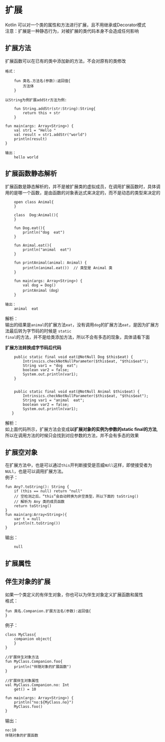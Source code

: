 # 扩展
Kotlin 可以对一个类的属性和方法进行扩展，且不用继承或Decorator模式   
注意：扩展是一种静态行为，对被扩展的类代码本身不会造成任何影响

## 扩展方法
扩展函数可以在已有的类中添加新的方法，不会对原有的类修改

~~~
格式：

    fun 类名.方法名(参数):返回值{
        方法体
    }

以String为例扩展addStr方法为例:

    fun String.addStr(str:String):String{
        return this + str
    }
~~~
~~~
fun main(args: Array<String>) {
    val str1 = "Hello "
    val result = str1.addStr("world")
    println(result)
}

输出：
    hello world
~~~

## 扩展函数静态解析
扩展函数是静态解析的，并不是被扩展类的虚拟成员，在调用扩展函数时，具体调用的是哪一个函数，是由函数的对象表达式来决定的，而不是动态的类型来决定的
~~~
    open class Animal{
    }

    class  Dog:Animal(){
    }

    fun Dog.eat(){
        println("dog  eat")
    }

    fun Animal.eat(){
        println("animal  eat")
    }

    fun printAnimal(animal: Animal) {
        println(animal.eat())  // 类型是 Animal 类
    }

    fun main(args: Array<String>) {
        val dog = Dog()
        printAnimal（dog）
    }

输出：
    animal  eat
~~~
解析：  
输出的结果是<code>animal</code>的扩展方法<code>eat</code>，没有调用<code>dog</code>的扩展方法<code>eat</code>，是因为扩展方法最后转为字节码的时候是 <code>static final</code>的方法，并不是给类添加方法，所以不会有多态的现象，具体请看下面

<b>扩展方法转换成字节码后代码</b>
~~~
    public static final void eat(@NotNull Dog $this$eat) {
        Intrinsics.checkNotNullParameter($this$eat, "$this$eat");
        String var1 = "dog  eat";
        boolean var2 = false;
        System.out.println(var1);
    }


    public static final void eat(@NotNull Animal $this$eat) {
        Intrinsics.checkNotNullParameter($this$eat, "$this$eat");
        String var1 = "animal  eat";
        boolean var2 = false;
        System.out.println(var1);
   }
~~~
解析：  
如上面代码所示，扩展方法会变成<b>以扩展对象的实例为参数的static final的方法</b>,所以在调用方法的时候只会找到对应参数的方法，并不会有多态的效果

## 扩展空对象
在扩展方法中，也是可以通过<code>this</code>开判断接受是否威<code>NUll</code>这样，即使接受者为<code>NULl</code>，也是可以调用扩展方法。    
例子：
~~~
fun Any?.toString(): String {
    if (this == null) return "null"
    // 空检测之后，“this”会自动转换为非空类型，所以下面的 toString()
    // 解析为 Any 类的成员函数
    return toString()
}
fun main(arg:Array<String>){
    var t = null
    println(t.toString())
}
~~~
输出：
~~~
    null
~~~


## 扩展属性

## 伴生对象的扩展
如果一个类定义的有伴生对象，你也可以为伴生对象定义扩展函数和属性    
格式：
~~~
fun 类名.Companion.扩展方法名(参数):返回值{
}
~~~
例子：
~~~
class MyClass{
    companion object{
    }
}

//扩展伴生对象方法
fun MyClass.Companion.foo{
    println("伴随对象的扩展函数")
}

//扩展伴生对象属性
val MyClass.Companion.no: Int
    get() = 10

fun main(args: Array<String>) {
    println("no:${MyClass.no}")
    MyClass.foo()
}
~~~
输出：
~~~
no:10
伴随对象的扩展函数
~~~



